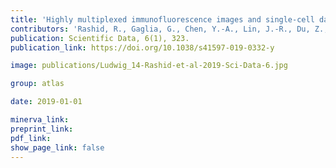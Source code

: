 ```yaml
---
title: 'Highly multiplexed immunofluorescence images and single-cell data of immune markers in tonsil and lung cancer.'
contributors: 'Rashid, R., Gaglia, G., Chen, Y.-A., Lin, J.-R., Du, Z., Maliga, Z., Schapiro, D., Yapp, C., Muhlich, J., Sokolov, A., Sorger, P., & Santagata, S. (2019).'
publication: Scientific Data, 6(1), 323.
publication_link: https://doi.org/10.1038/s41597-019-0332-y 

image: publications/Ludwig_14-Rashid-et-al-2019-Sci-Data-6.jpg

group: atlas

date: 2019-01-01

minerva_link: 
preprint_link: 
pdf_link: 
show_page_link: false
---
```

